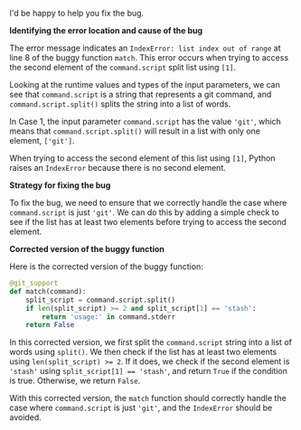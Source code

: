 I'd be happy to help you fix the bug.

**Identifying the error location and cause of the bug**

The error message indicates an `IndexError: list index out of range` at line 8 of the buggy function `match`. This error occurs when trying to access the second element of the `command.script` split list using `[1]`.

Looking at the runtime values and types of the input parameters, we can see that `command.script` is a string that represents a git command, and `command.script.split()` splits the string into a list of words.

In Case 1, the input parameter `command.script` has the value `'git'`, which means that `command.script.split()` will result in a list with only one element, `['git']`.

When trying to access the second element of this list using `[1]`, Python raises an `IndexError` because there is no second element.

**Strategy for fixing the bug**

To fix the bug, we need to ensure that we correctly handle the case where `command.script` is just `'git'`. We can do this by adding a simple check to see if the list has at least two elements before trying to access the second element.

**Corrected version of the buggy function**

Here is the corrected version of the buggy function:
```python
@git_support
def match(command):
    split_script = command.script.split()
    if len(split_script) >= 2 and split_script[1] == 'stash':
        return 'usage:' in command.stderr
    return False
```
In this corrected version, we first split the `command.script` string into a list of words using `split()`. We then check if the list has at least two elements using `len(split_script) >= 2`. If it does, we check if the second element is `'stash'` using `split_script[1] == 'stash'`, and return `True` if the condition is true. Otherwise, we return `False`.

With this corrected version, the `match` function should correctly handle the case where `command.script` is just `'git'`, and the `IndexError` should be avoided.